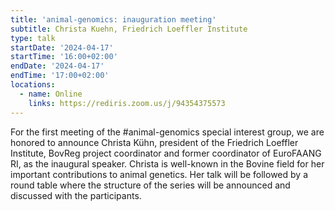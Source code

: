 ```yaml
---
title: 'animal-genomics: inauguration meeting'
subtitle: Christa Kuehn, Friedrich Loeffler Institute
type: talk
startDate: '2024-04-17'
startTime: '16:00+02:00'
endDate: '2024-04-17'
endTime: '17:00+02:00'
locations:
  - name: Online
    links: https://rediris.zoom.us/j/94354375573
---
```


For the first meeting of the #animal-genomics special interest group, we are honored to announce Christa Kühn, president of the Friedrich Loeffler Institute, BovReg project coordinator and former coordinator of EuroFAANG RI, as the inaugural speaker. Christa is well-known in the Bovine field for her important contributions to animal genetics. Her talk will be followed by a round table where the structure of the series will be announced and discussed with the participants.
